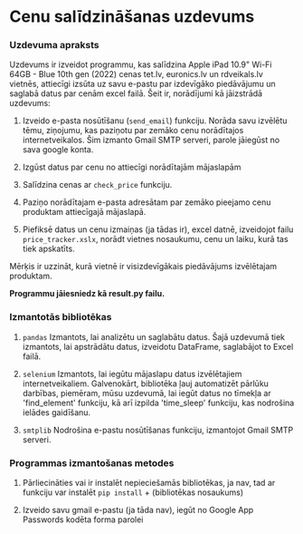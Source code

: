 # Cenu salīdzināšanas uzdevums

### Uzdevuma apraksts

Uzdevums ir izveidot programmu, kas salīdzina Apple iPad 10.9" Wi-Fi 64GB - Blue 10th gen (2022) cenas tet.lv, euronics.lv un rdveikals.lv vietnēs, attiecīgi izsūta uz savu e-pastu par izdevīgāko piedāvājumu un saglabā datus par cenām excel failā. 
Šeit ir, norādījumi kā jāizstrādā uzdevums:

1. Izveido e-pasta nosūtīšanu (`send_email`) funkciju. Norāda savu izvēlētu tēmu, ziņojumu, kas paziņotu par zemāko cenu norādītajos internetveikalos. Šim izmanto Gmail SMTP serveri, parole jāiegūst no sava google konta.

2. Izgūst datus par cenu no attiecīgi norādītajām mājaslapām 

3. Salīdzina cenas ar `check_price` funkciju.

4. Paziņo norādītajam e-pasta adresātam par zemāko pieejamo cenu produktam attiecīgajā mājaslapā. 

5. Piefiksē datus un cenu izmaiņas (ja tādas ir), excel datnē, izveidojot failu `price_tracker.xslx`, norādt vietnes nosaukumu, cenu un laiku, kurā tas tiek apskatīts.

Mērķis ir uzzināt, kurā vietnē ir visizdevīgākais piedāvājums izvēlētajam produktam.

**Programmu jāiesniedz kā result.py failu.**

### Izmantotās bibliotēkas

1. `pandas` 
Izmantots, lai analizētu un saglabātu datus. Šajā uzdevumā tiek izmantots, lai apstrādātu datus, izveidotu DataFrame, saglabājot to Excel failā.

2. `selenium`
Izmantots, lai iegūtu mājaslapu datus izvēlētajiem internetveikaliem. Galvenokārt, bibliotēka ļauj automatizēt pārlūku darbības, piemēram, mūsu uzdevumā, lai iegūt datus no tīmekļa ar 'find_element' funkciju, kā arī izpilda 'time_sleep' funkciju, kas nodrošina ielādes gaidīšanu.

3. `smtplib`
Nodrošina e-pastu nosūtīšanas funkciju, izmantojot Gmail SMTP serveri.


### Programmas izmantošanas metodes

1. Pārliecināties vai ir instalēt nepieciešamās bibliotēkas, ja nav, tad ar funkciju var instalēt `pip install` + (bibliotēkas nosaukums)

2. Izveido savu gmail e-pastu (ja tāda nav), iegūt no Google App Passwords kodēta forma parolei
